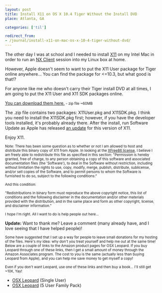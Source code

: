 ```yaml
---
layout: post
title: Install X11 on OS X 10.4 Tiger Without the Install DVD
place: Atlanta, GA

categories: ['til']

redirect_from:
- /journal/install-x11-on-mac-os-x-10-4-tiger-without-dvd/
---
```


The other day I was at school and I needed to install [X11](http://images.apple.com/macosx/features/x11/) on my Intel Mac in order to run an [NX Client](http://www.nomachine.com/download-client-macosx.php) session into my Linux box at home.

However, Apple doesn't seem to want to put the X11 User package for Tiger online anywhere... You can find the package for <=10.3, but what good is that!?

For anyone like me who doesn't carry their Tiger install DVD at all times, I am going to put the X11 User and X11 SDK packages online.

[You can download them here.](http://dl.dropbox.com/u/1145207/X11TigerInstall.zip) <small>- zip file ~60MB</small>

The .zip file contains two packages: X11User.pkg and X11SDK.pkg. I think you need to install the X11SDK.pkg first; however, if you have the developer tools installed, it's probably already there. After the install, run Software Update as Apple has released [an update](http://www.apple.com/support/downloads/x11update2006113.html) for this version of X11.

Enjoy X11.

<small>Note: There has been some question as to whether or not I am allowed to host and distribute this binary copy of X11 from Apple. In looking at the [XFree86 license](http://www.xfree86.org/legal/licenses.html), I believe I am freely able to redistribute this file as specified in this section: "Permission is hereby granted, free of charge, to any person obtaining a copy of this software and associated documentation files (the 'Software'), to deal in the Software without restriction, including without limitation the rights to use, copy, modify, merge, publish, distribute, sublicense, and/or sell copies of the Software, and to permit persons to whom the Software is furnished to do so, subject to the following conditions:"</small>

<small>And this condition:</small>

<small>"Redistributions in binary form must reproduce the above copyright notice, this list of conditions and the following disclaimer in the documentation and/or other materials provided with the distribution, and in the same place and form as other copyright, license, and disclaimer information."</small>

<small>I hope I'm right. All I want to do is help people out here...</small>

**Update:** Want to thank me? Leave a comment (many already have, and I love seeing that I have helped people)!

<small>Some have suggested that I set up a way for people to leave small donations for my hosting of the files. Here's my idea: why don't you treat yourself and help me out at the same time! Below are a couple of links to the Amazon product pages for OSX Leopard. If you buy Leopard through one of these links, then I get a small amount of money through the Amazon Associates program. The cost to you is the same (actually less than buying Leopard from Apple), and you can help me save money to get myself a copy!</small>

<small>Even if you don't want Leopard, use one of these links and then buy a book... I'll still get ~10¢, Yay!</small>

- [OSX Leopard](http://www.amazon.com/gp/product/B001AMHWP8?ie=UTF8&tag=roundherenet-20&linkCode=as2&camp=1789&creative=390957&creativeASIN=B001AMHWP8) (Single User)  
- [OSX Leopard](http://www.amazon.com/gp/product/B001AMPP0W?ie=UTF8&tag=roundherenet-20&linkCode=as2&camp=1789&creative=390957&creativeASIN=B001AMPP0W) (5 User Family Pack)

